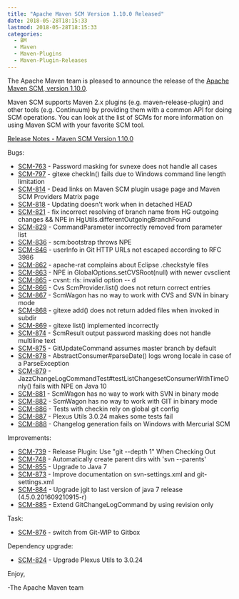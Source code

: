 ```yaml
---
title: "Apache Maven SCM Version 1.10.0 Released"
date: 2018-05-28T18:15:33
lastmod: 2018-05-28T18:15:33
categories:
  - BM
  - Maven
  - Maven-Plugins
  - Maven-Plugin-Releases
---
```

The Apache Maven team is pleased to announce the release of the 
[Apache Maven SCM, version 1.10.0](https://maven.apache.org/scm/).

Maven SCM supports Maven 2.x plugins (e.g. maven-release-plugin) and other
tools (e.g. Continuum) by providing them with a common API for doing SCM
operations. You can look at the list of SCMs for more information on using
Maven SCM with your favorite SCM tool.

<!-- more -->

[Release Notes - Maven SCM Version 1.10.0](https://issues.apache.org/jira/secure/ReleaseNote.jspa?projectId=12317828&version=12335750)

Bugs:

 * [SCM-763](https://issues.apache.org/jira/browse/SCM-763) - Password masking for svnexe does not handle all cases
 * [SCM-797](https://issues.apache.org/jira/browse/SCM-797) - gitexe checkIn() fails due to Windows command line length limitation
 * [SCM-814](https://issues.apache.org/jira/browse/SCM-814) - Dead links on Maven SCM plugin usage page and Maven SCM Providers Matrix page
 * [SCM-818](https://issues.apache.org/jira/browse/SCM-818) - Updating doesn't work when in detached HEAD
 * [SCM-821](https://issues.apache.org/jira/browse/SCM-821) - fix incorrect resolving of branch name from HG outgoing changes && NPE in HgUtils.differentOutgoingBranchFound
 * [SCM-829](https://issues.apache.org/jira/browse/SCM-829) - CommandParameter incorrectly removed from parameter list
 * [SCM-836](https://issues.apache.org/jira/browse/SCM-836) - scm:bootstrap throws NPE
 * [SCM-846](https://issues.apache.org/jira/browse/SCM-846) - userInfo in Git HTTP URLs not escaped according to RFC 3986
 * [SCM-862](https://issues.apache.org/jira/browse/SCM-862) - apache-rat complains about Eclipse .checkstyle files
 * [SCM-863](https://issues.apache.org/jira/browse/SCM-863) - NPE in GlobalOptions.setCVSRoot(null) with newer cvsclient
 * [SCM-865](https://issues.apache.org/jira/browse/SCM-865) - cvsnt: rls: invalid option -- d
 * [SCM-866](https://issues.apache.org/jira/browse/SCM-866) - Cvs ScmProvider.list() does not return correct entries
 * [SCM-867](https://issues.apache.org/jira/browse/SCM-867) - ScmWagon has no way to work with CVS and SVN in binary mode
 * [SCM-868](https://issues.apache.org/jira/browse/SCM-868) - gitexe add() does not return added files when invoked in subdir
 * [SCM-869](https://issues.apache.org/jira/browse/SCM-869) - gitexe list() implemented incorrectly
 * [SCM-874](https://issues.apache.org/jira/browse/SCM-874) - ScmResult output password masking does not handle multiline text
 * [SCM-875](https://issues.apache.org/jira/browse/SCM-875) - GitUpdateCommand assumes master branch by default
 * [SCM-878](https://issues.apache.org/jira/browse/SCM-878) - AbstractConsumer#parseDate() logs wrong locale in case of a ParseException
 * [SCM-879](https://issues.apache.org/jira/browse/SCM-879) - JazzChangeLogCommandTest#testListChangesetConsumerWithTimeOnly() fails with NPE on Java 10
 * [SCM-881](https://issues.apache.org/jira/browse/SCM-881) - ScmWagon has no way to work with SVN in binary mode
 * [SCM-882](https://issues.apache.org/jira/browse/SCM-882) - ScmWagon has no way to work with GIT in binary mode
 * [SCM-886](https://issues.apache.org/jira/browse/SCM-886) - Tests with checkin rely on global git config
 * [SCM-887](https://issues.apache.org/jira/browse/SCM-887) - Plexus Utils 3.0.24 makes some tests fail
 * [SCM-888](https://issues.apache.org/jira/browse/SCM-888) - Changelog generation fails on Windows with Mercurial SCM

Improvements:

 * [SCM-739](https://issues.apache.org/jira/browse/SCM-739) - Release Plugin: Use "git --depth 1" When Checking Out
 * [SCM-748](https://issues.apache.org/jira/browse/SCM-748) - Automatically create parent dirs with 'svn --parents'
 * [SCM-855](https://issues.apache.org/jira/browse/SCM-855) - Upgrade to Java 7
 * [SCM-873](https://issues.apache.org/jira/browse/SCM-873) - Improve documentation on svn-settings.xml and git-settings.xml
 * [SCM-884](https://issues.apache.org/jira/browse/SCM-884) - Upgrade jgit to last version of java 7 release (4.5.0.201609210915-r)
 * [SCM-885](https://issues.apache.org/jira/browse/SCM-885) - Extend GitChangeLogCommand by using revision only

Task:

 * [SCM-876](https://issues.apache.org/jira/browse/SCM-876) - switch from Git-WIP to Gitbox

Dependency upgrade:

 * [SCM-824](https://issues.apache.org/jira/browse/SCM-824) - Upgrade Plexus Utils to 3.0.24


Enjoy,

-The Apache Maven team

